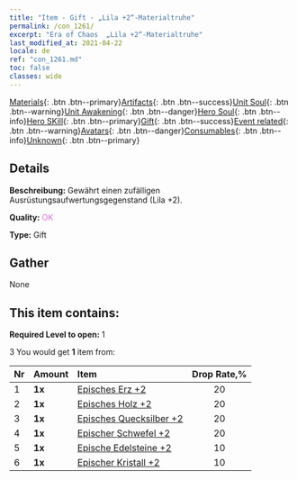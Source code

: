 ```yaml
---
title: "Item - Gift - „Lila +2“-Materialtruhe"
permalink: /con_1261/
excerpt: "Era of Chaos  „Lila +2“-Materialtruhe"
last_modified_at: 2021-04-22
locale: de
ref: "con_1261.md"
toc: false
classes: wide
---
```

 [Materials](/ItemsDE/){: .btn .btn--primary}[Artifacts](/ItemsDE/Artifacts/){: .btn .btn--success}[Unit Soul](/ItemsDE/UnitSoul/){: .btn .btn--warning}[Unit Awakening](/ItemsDE/UnitAwakening/){: .btn .btn--danger}[Hero Soul](/ItemsDE/HeroSoul/){: .btn .btn--info}[Hero SKill](/ItemsDE/HeroSkill/){: .btn .btn--primary}[Gift](/ItemsDE/Gift/){: .btn .btn--success}[Event related](/ItemsDE/Events/){: .btn .btn--warning}[Avatars](/ItemsDE/Avatars/){: .btn .btn--danger}[Consumables](/ItemsDE/Consumables/){: .btn .btn--info}[Unknown](/ItemsDE/Unknown/){: .btn .btn--primary}

## Details
 **Beschreibung:** Gewährt einen zufälligen Ausrüstungsaufwertungsgegenstand (Lila +2).

 **Quality:** <span style="color: #DA70D6">OK</span>

 **Type:** Gift

## Gather

  None

## This item contains:

 **Required Level to open:** 1

 3 You would get **1** item  from:

  | Nr | Amount |     Item    | Drop Rate,% |
  |:---|:-------|:------------|:---------:|
  | 1 |  **1x** | [Episches Erz +2](/de/Items/mat_47/) | 20 | 
  | 2 |  **1x** | [Episches Holz +2](/de/Items/mat_48/) | 20 | 
  | 3 |  **1x** | [Episches Quecksilber +2](/de/Items/mat_49/) | 20 | 
  | 4 |  **1x** | [Epischer Schwefel +2](/de/Items/mat_50/) | 20 | 
  | 5 |  **1x** | [Epische Edelsteine +2](/de/Items/mat_51/) | 10 | 
  | 6 |  **1x** | [Epischer Kristall +2](/de/Items/mat_52/) | 10 | 
